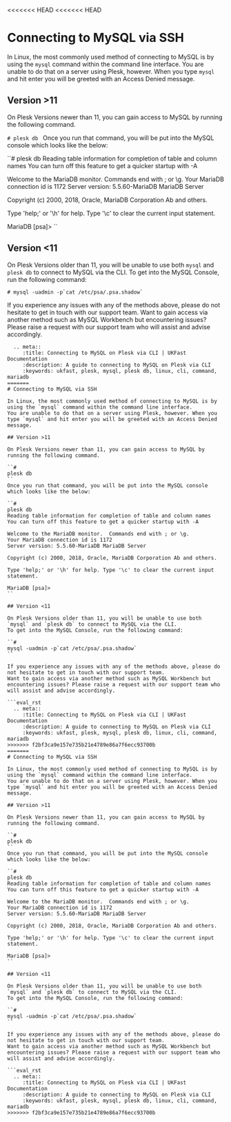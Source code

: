 <<<<<<< HEAD
<<<<<<< HEAD
# Connecting to MySQL via SSH

In Linux, the most commonly used method of connecting to MySQL is by using the `mysql` command within the command line interface.
You are unable to do that on a server using Plesk, however. When you type `mysql` and hit enter you will be greeted with an Access Denied message.

## Version >11

On Plesk Versions newer than 11, you can gain access to MySQL by running the following command.

``#
plesk db
``
Once you run that command, you will be put into the MySQL console which looks like the below:

``#
plesk db
Reading table information for completion of table and column names
You can turn off this feature to get a quicker startup with -A

Welcome to the MariaDB monitor.  Commands end with ; or \g.
Your MariaDB connection id is 1172
Server version: 5.5.60-MariaDB MariaDB Server

Copyright (c) 2000, 2018, Oracle, MariaDB Corporation Ab and others.

Type 'help;' or '\h' for help. Type '\c' to clear the current input statement.

MariaDB [psa]>
``

## Version <11

On Plesk Versions older than 11, you will be unable to use both `mysql` and `plesk db` to connect to MySQL via the CLI.
To get into the MySQL Console, run the following command:

``#
mysql -uadmin -p`cat /etc/psa/.psa.shadow`
``

If you experience any issues with any of the methods above, please do not hesitate to get in touch with our support team.
Want to gain access via another method such as MySQL Workbench but encountering issues? Please raise a request with our support team who will assist and advise accordingly.

```eval_rst
  .. meta::
     :title: Connecting to MySQL on Plesk via CLI | UKFast Documentation
     :description: A guide to connecting to MySQL on Plesk via CLI
     :keywords: ukfast, plesk, mysql, plesk db, linux, cli, command, mariadb
=======
# Connecting to MySQL via SSH

In Linux, the most commonly used method of connecting to MySQL is by using the `mysql` command within the command line interface.
You are unable to do that on a server using Plesk, however. When you type `mysql` and hit enter you will be greeted with an Access Denied message.

## Version >11

On Plesk Versions newer than 11, you can gain access to MySQL by running the following command.

``#
plesk db
``
Once you run that command, you will be put into the MySQL console which looks like the below:

``#
plesk db
Reading table information for completion of table and column names
You can turn off this feature to get a quicker startup with -A

Welcome to the MariaDB monitor.  Commands end with ; or \g.
Your MariaDB connection id is 1172
Server version: 5.5.60-MariaDB MariaDB Server

Copyright (c) 2000, 2018, Oracle, MariaDB Corporation Ab and others.

Type 'help;' or '\h' for help. Type '\c' to clear the current input statement.

MariaDB [psa]>
``

## Version <11

On Plesk Versions older than 11, you will be unable to use both `mysql` and `plesk db` to connect to MySQL via the CLI.
To get into the MySQL Console, run the following command:

``#
mysql -uadmin -p`cat /etc/psa/.psa.shadow`
``

If you experience any issues with any of the methods above, please do not hesitate to get in touch with our support team.
Want to gain access via another method such as MySQL Workbench but encountering issues? Please raise a request with our support team who will assist and advise accordingly.

```eval_rst
  .. meta::
     :title: Connecting to MySQL on Plesk via CLI | UKFast Documentation
     :description: A guide to connecting to MySQL on Plesk via CLI
     :keywords: ukfast, plesk, mysql, plesk db, linux, cli, command, mariadb
>>>>>>> f2bf3ca9e157e735b21e4789e86a7f6ecc93700b
=======
# Connecting to MySQL via SSH

In Linux, the most commonly used method of connecting to MySQL is by using the `mysql` command within the command line interface.
You are unable to do that on a server using Plesk, however. When you type `mysql` and hit enter you will be greeted with an Access Denied message.

## Version >11

On Plesk Versions newer than 11, you can gain access to MySQL by running the following command.

``#
plesk db
``
Once you run that command, you will be put into the MySQL console which looks like the below:

``#
plesk db
Reading table information for completion of table and column names
You can turn off this feature to get a quicker startup with -A

Welcome to the MariaDB monitor.  Commands end with ; or \g.
Your MariaDB connection id is 1172
Server version: 5.5.60-MariaDB MariaDB Server

Copyright (c) 2000, 2018, Oracle, MariaDB Corporation Ab and others.

Type 'help;' or '\h' for help. Type '\c' to clear the current input statement.

MariaDB [psa]>
``

## Version <11

On Plesk Versions older than 11, you will be unable to use both `mysql` and `plesk db` to connect to MySQL via the CLI.
To get into the MySQL Console, run the following command:

``#
mysql -uadmin -p`cat /etc/psa/.psa.shadow`
``

If you experience any issues with any of the methods above, please do not hesitate to get in touch with our support team.
Want to gain access via another method such as MySQL Workbench but encountering issues? Please raise a request with our support team who will assist and advise accordingly.

```eval_rst
  .. meta::
     :title: Connecting to MySQL on Plesk via CLI | UKFast Documentation
     :description: A guide to connecting to MySQL on Plesk via CLI
     :keywords: ukfast, plesk, mysql, plesk db, linux, cli, command, mariadb
>>>>>>> f2bf3ca9e157e735b21e4789e86a7f6ecc93700b
